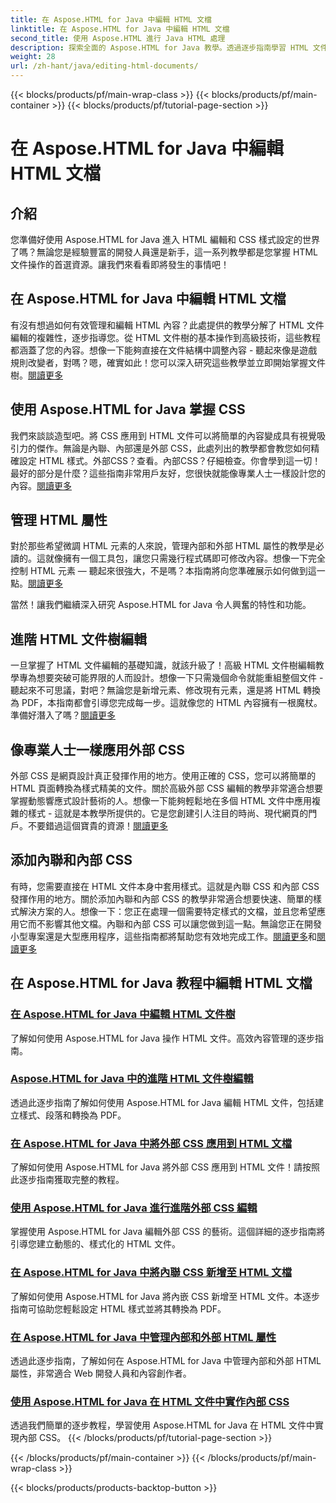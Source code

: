 ```yaml
---
title: 在 Aspose.HTML for Java 中編輯 HTML 文檔
linktitle: 在 Aspose.HTML for Java 中編輯 HTML 文檔
second_title: 使用 Aspose.HTML 進行 Java HTML 處理
description: 探索全面的 Aspose.HTML for Java 教學。透過逐步指南學習 HTML 文件編輯、CSS 實施和內容管理。
weight: 28
url: /zh-hant/java/editing-html-documents/
---
```


{{< blocks/products/pf/main-wrap-class >}}
{{< blocks/products/pf/main-container >}}
{{< blocks/products/pf/tutorial-page-section >}}

# 在 Aspose.HTML for Java 中編輯 HTML 文檔

## 介紹

您準備好使用 Aspose.HTML for Java 進入 HTML 編輯和 CSS 樣式設定的世界了嗎？無論您是經驗豐富的開發人員還是新手，這一系列教學都是您掌握 HTML 文件操作的首選資源。讓我們來看看即將發生的事情吧！

## 在 Aspose.HTML for Java 中編輯 HTML 文檔

有沒有想過如何有效管理和編輯 HTML 內容？此處提供的教學分解了 HTML 文件編輯的複雜性，逐步指導您。從 HTML 文件樹的基本操作到高級技術，這些教程都涵蓋了您的內容。想像一下能夠直接在文件結構中調整內容 - 聽起來像是遊戲規則改變者，對嗎？嗯，確實如此！您可以深入研究這些教學並立即開始掌握文件樹。[閱讀更多](./edit-html-document-tree/)

## 使用 Aspose.HTML for Java 掌握 CSS

我們來談談造型吧。將 CSS 應用到 HTML 文件可以將簡單的內容變成具有視覺吸引力的傑作。無論是內聯、內部還是外部 CSS，此處列出的教學都會教您如何精確設定 HTML 樣式。外部CSS？查看。內部CSS？仔細檢查。你會學到這一切！最好的部分是什麼？這些指南非常用戶友好，您很快就能像專業人士一樣設計您的內容。[閱讀更多](./apply-external-css-html-documents/)

## 管理 HTML 屬性

對於那些希望微調 HTML 元素的人來說，管理內部和外部 HTML 屬性的教學是必讀的。這就像擁有一個工具包，讓您只需幾行程式碼即可修改內容。想像一下完全控制 HTML 元素 — 聽起來很強大，不是嗎？本指南將向您準確展示如何做到這一點。[閱讀更多](./manage-inner-outer-html-properties/)

當然！讓我們繼續深入研究 Aspose.HTML for Java 令人興奮的特性和功能。

## 進階 HTML 文件樹編輯

一旦掌握了 HTML 文件編輯的基礎知識，就該升級了！高級 HTML 文件樹編輯教學專為想要突破可能界限的人而設計。想像一下只需幾個命令就能重組整個文件 - 聽起來不可思議，對吧？無論您是新增元素、修改現有元素，還是將 HTML 轉換為 PDF，本指南都會引導您完成每一步。這就像您的 HTML 內容擁有一根魔杖。準備好潛入了嗎？[閱讀更多](./advanced-html-document-tree-editing/)

## 像專業人士一樣應用外部 CSS

外部 CSS 是網頁設計真正發揮作用的地方。使用正確的 CSS，您可以將簡單的 HTML 頁面轉換為樣式精美的文件。關於高級外部 CSS 編輯的教學非常適合想要掌握動態響應式設計藝術的人。想像一下能夠輕鬆地在多個 HTML 文件中應用複雜的樣式 - 這就是本教學所提供的。它是您創建引人注目的時尚、現代網頁的門戶。不要錯過這個寶貴的資源！[閱讀更多](./advanced-external-css-editing/)

## 添加內聯和內部 CSS

有時，您需要直接在 HTML 文件本身中套用樣式。這就是內聯 CSS 和內部 CSS 發揮作用的地方。關於添加內聯和內部 CSS 的教學非常適合想要快速、簡單的樣式解決方案的人。想像一下：您正在處理一個需要特定樣式的文檔，並且您希望應用它而不影響其他文檔。內聯和內部 CSS 可以讓您做到這一點。無論您正在開發小型專案還是大型應用程序，這些指南都將幫助您有效地完成工作。[閱讀更多](./add-inline-css-html-documents/)和[閱讀更多](./implement-internal-css-html-documents/)

## 在 Aspose.HTML for Java 教程中編輯 HTML 文檔
### [在 Aspose.HTML for Java 中編輯 HTML 文件樹](./edit-html-document-tree/)
了解如何使用 Aspose.HTML for Java 操作 HTML 文件。高效內容管理的逐步指南。
### [Aspose.HTML for Java 中的進階 HTML 文件樹編輯](./advanced-html-document-tree-editing/)
透過此逐步指南了解如何使用 Aspose.HTML for Java 編輯 HTML 文件，包括建立樣式、段落和轉換為 PDF。
### [在 Aspose.HTML for Java 中將外部 CSS 應用到 HTML 文檔](./apply-external-css-html-documents/)
了解如何使用 Aspose.HTML for Java 將外部 CSS 應用到 HTML 文件！請按照此逐步指南獲取完整的教程。
### [使用 Aspose.HTML for Java 進行進階外部 CSS 編輯](./advanced-external-css-editing/)
掌握使用 Aspose.HTML for Java 編輯外部 CSS 的藝術。這個詳細的逐步指南將引導您建立動態的、樣式化的 HTML 文件。
### [在 Aspose.HTML for Java 中將內聯 CSS 新增至 HTML 文檔](./add-inline-css-html-documents/)
了解如何使用 Aspose.HTML for Java 將內嵌 CSS 新增至 HTML 文件。本逐步指南可協助您輕鬆設定 HTML 樣式並將其轉換為 PDF。
### [在 Aspose.HTML for Java 中管理內部和外部 HTML 屬性](./manage-inner-outer-html-properties/)
透過此逐步指南，了解如何在 Aspose.HTML for Java 中管理內部和外部 HTML 屬性，非常適合 Web 開發人員和內容創作者。
### [使用 Aspose.HTML for Java 在 HTML 文件中實作內部 CSS](./implement-internal-css-html-documents/)
透過我們簡單的逐步教程，學習使用 Aspose.HTML for Java 在 HTML 文件中實現內部 CSS。
{{< /blocks/products/pf/tutorial-page-section >}}

{{< /blocks/products/pf/main-container >}}
{{< /blocks/products/pf/main-wrap-class >}}

{{< blocks/products/products-backtop-button >}}
